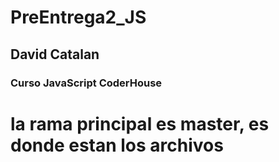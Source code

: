 # PreEntrega2_JS

## David Catalan
### Curso JavaScript CoderHouse

# la rama principal es master, es donde estan los archivos


